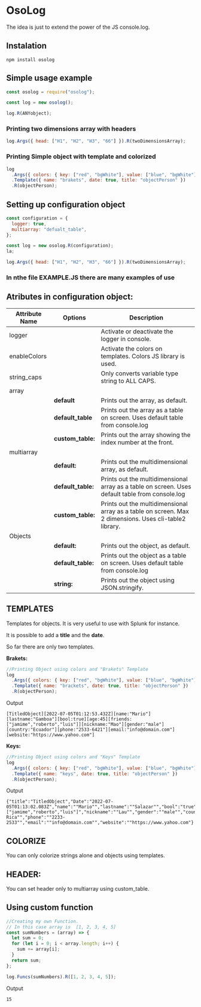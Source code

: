 # OsoLog

The idea is just to extend the power of the JS console.log.

## Instalation

```
npm install osolog
```

## Simple usage example

```js
const osolog = require("osolog");

const log = new osolog();

log.R(ANYobject);
```

### Printing two dimensions array with headers

```js
log.Args({ head: ["H1", "H2", "H3", "66"] }).R(twoDimensionsArray);
```

### Printing Simple object with template and colorized

```js
log
  .Args({ colors: { key: ["red", "bgWhite"], value: ["blue", "bgWhite"] } })
  .Template({ name: "brakets", date: true, title: "objectPerson" })
  .R(objectPerson);
```

## Setting up configuration object

```js
const configuration = {
  logger: true,
  multiarray: "defualt_table",
};

const log = new osolog.R(configuration);
la;

log.Args({ head: ["H1", "H2", "H3", "66"] }).R(twoDimensionsArray);
```

### In nthe file EXAMPLE.JS there are many examples of use
## Atributes in configuration object:


| Attribute Name | Options            | Description                                                                                            |
| -------------- | ------------------ | ------------------------------------------------------------------------------------------------------ |
| logger         |                    | Activate or deactivate the logger in console.                                                          |
| enableColors   |                    | Activate the colors on templates. Colors JS library is used.                                           |
| string_caps    |                    | Only converts variable type string to ALL CAPS.                                                        |
| array          |                    |                                                                                                        |
|                | **default**        | Prints out the array, as default.                                                                      |
|                | **default_table**  | Prints out the array as a table on screen. Uses default table from console.log                         |
|                | **custom_table:**  | Prints out the array showing the index number at the front.                                            |
| multiarray     |                    |                                                                                                        |
|                | **default:**       | Prints out the multidimensional array, as default.                                                     |
|                | **default_table:** | Prints out the multidimensional array as a table on screen. Uses default table from console.log        |
|                | **custom_table:**  | Prints out the multidimensional array as a table on screen. Max 2 dimensions. Uses cli-table2 library. |
| Objects        |                    |                                                                                                        |
|                | **default:**       | Prints out the object, as default.                                                                     |
|                | **default_table:** | Prints out the object as a table on screen. Uses default table from console.log                        |
|                | **string:**        | Prints out the object using JSON.stringify.                                                            |

## TEMPLATES

Templates for objects. It is very useful to use with Splunk for instance.

It is possible to add a **title** and the **date**.

So far there are only two templates.

**Brakets:**
``` js
//Printing Object using colors and "Brakets" Template
log
  .Args({ colors: { key: ["red", "bgWhite"], value: ["blue", "bgWhite"] } })
  .Template({ name: "brackets", date: true, title: "objectPerson" })
  .R(objectPerson);
```
Output

```
[TitledObject][2022-07-05T01:12:53.432Z][name:"Mario"][lastname:"Gamboa"][bool:true][age:45][friends:["jamime","roberto","luis"]][nickname:"Mao"][gender:"male"][country:"Ecuador"][phone:"2533-6421"][email:"info@domain.com"][website:"https://www.yahoo.com"]
```

**Keys:**
``` js
//Printing Object using colors and "Keys" Template
log
  .Args({ colors: { key: ["red", "bgWhite"], value: ["blue", "bgWhite"] } })
  .Template({ name: "keys", date: true, title: "objectPerson" })
  .R(objectPerson);

```
Output

```
{"title":"TitledObject","Date":"2022-07-05T01:13:02.083Z","name":""Mario"","lastname":""Salazar"","bool":"true","age":"45","friends":"["jamime","roberto","luis"]","nickname":""Lau"","gender":""male"","country":""Costa Rica"","phone":""2233-2533"","email":""info@domain.com"","website":""https://www.yahoo.com"}
```

## COLORIZE

You can only colorize strings alone and objects using templates.

## HEADER:

You can set header only to multiarray using custom_table.

## Using custom function

``` js
//Creating my own Function. 
// In this case array is  [1, 2, 3, 4, 5]
const sumNumbers = (array) => {
  let sum = 0;
  for (let i = 0; i < array.length; i++) {
    sum += array[i];
  }
  return sum;
};

log.Funcs(sumNumbers).R([1, 2, 3, 4, 5]);

```
Output

```
15
```